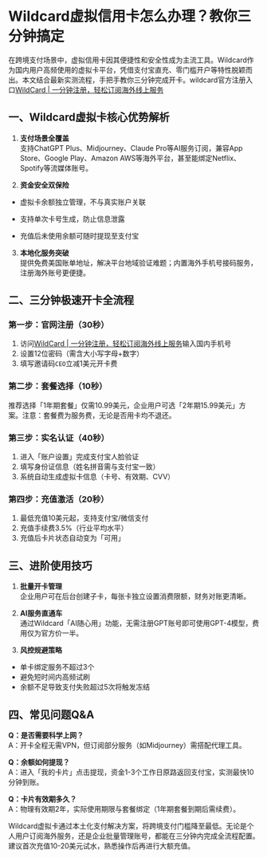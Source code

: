 # Wildcard虚拟信用卡怎么办理？教你三分钟搞定

在跨境支付场景中，虚拟信用卡因其便捷性和安全性成为主流工具。Wildcard作为国内用户高频使用的虚拟卡平台，凭借支付宝直充、零门槛开户等特性脱颖而出。本文结合最新实测流程，手把手教你三分钟完成开卡。wildcard官方注册入口[WildCard | 一分钟注册，轻松订阅海外线上服务](https://bewildcard.com/i/CEO)

## 一、Wildcard虚拟卡核心优势解析

1. **支付场景全覆盖**  
  支持ChatGPT Plus、Midjourney、Claude Pro等AI服务订阅，兼容App Store、Google Play、Amazon AWS等海外平台，甚至能绑定Netflix、Spotify等流媒体账号。
  
2. **资金安全双保险**
  

- 虚拟卡余额独立管理，不与真实账户关联
  
- 支持单次卡号生成，防止信息泄露
  
- 充值后未使用余额可随时提现至支付宝
  

3. **本地化服务突破**  
  提供免费美国账单地址，解决平台地域验证难题；内置海外手机号接码服务，注册海外账号更便捷。

## 二、三分钟极速开卡全流程

### 第一步：官网注册（30秒）

1. 访问[WildCard | 一分钟注册，轻松订阅海外线上服务](https://bewildcard.com/i/CEO)输入国内手机号
2. 设置12位密码（需含大小写字母+数字）
3. 填写邀请码`CEO`立减1美元开卡费

### 第二步：套餐选择（10秒）

推荐选择「1年期套餐」仅需10.99美元，企业用户可选「2年期15.99美元」方案。注意：套餐费为服务费，无论是否用卡均不退还。

### 第三步：实名认证（40秒）

1. 进入「账户设置」完成支付宝人脸验证
2. 填写身份证信息（姓名拼音需与支付宝一致）
3. 系统自动生成虚拟卡信息（卡号、有效期、CVV）

### 第四步：充值激活（20秒）

1. 最低充值10美元起，支持支付宝/微信支付
2. 充值手续费3.5%（行业平均水平）
3. 充值后卡片状态自动变为「可用」

## 三、进阶使用技巧

1. **批量开卡管理**  
  企业用户可在后台创建子卡，每张卡独立设置消费限额，财务对账更清晰。
  
2. **AI服务直通车**  
  通过Wildcard「AI随心用」功能，无需注册GPT账号即可使用GPT-4模型，费用仅为官方价一半。
  
3. **风控规避策略**
  

- 单卡绑定服务不超过3个
- 避免短时间内高频试刷
- 余额不足导致支付失败超过5次将触发冻结

## 四、常见问题Q&A

**Q：是否需要科学上网？**  
A：开卡全程无需VPN，但订阅部分服务（如Midjourney）需搭配代理工具。

**Q：余额如何提现？**  
A：进入「我的卡片」点击提现，资金1-3个工作日原路返回支付宝，实测最快10分钟到账。

**Q：卡片有效期多久？**  
A：物理有效期2年，实际使用期限与套餐绑定（1年期套餐到期后需续费）。

Wildcard虚拟卡通过本土化支付解决方案，将跨境支付门槛降至最低。无论是个人用户订阅海外服务，还是企业批量管理账号，都能在三分钟内完成全流程配置。建议首次充值10-20美元试水，熟悉操作后再进行大额充值。
